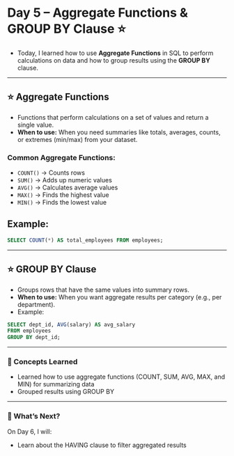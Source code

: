# Day 5 – Aggregate Functions & GROUP BY Clause ⭐
- Today, I learned how to use **Aggregate Functions** in SQL to perform calculations on data and how to group results using the **GROUP BY** clause.
---

## ⭐ **Aggregate Functions**  
- Functions that perform calculations on a set of values and return a single value.
- **When to use:** When you need summaries like totals, averages, counts, or extremes (min/max) from your dataset.  

### Common Aggregate Functions:
- `COUNT()` → Counts rows  
- `SUM()` → Adds up numeric values  
- `AVG()` → Calculates average values  
- `MAX()` → Finds the highest value  
- `MIN()` → Finds the lowest value  

## Example:
```sql
SELECT COUNT(*) AS total_employees FROM employees;
```
--- 

## ⭐ GROUP BY Clause
- Groups rows that have the same values into summary rows.
- **When to use:** When you want aggregate results per category (e.g., per department).
- Example:
```sql
SELECT dept_id, AVG(salary) AS avg_salary
FROM employees
GROUP BY dept_id;
```
---
### 📌 Concepts Learned
- Learned how to use aggregate functions (COUNT, SUM, AVG, MAX, and MIN) for summarizing data
- Grouped results using GROUP BY
---

### 🚀 What’s Next?
On Day 6, I will:
- Learn about the HAVING clause to filter aggregated results
